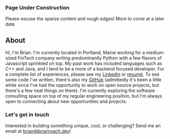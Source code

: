 ### Page Under Construction
Please excuse the sparse content and rough edges! More to come at a later date 


## About
Hi, I'm Brian. I'm currently located in Portland, Maine working for a medium-sized FinTech company writing predominantly Python with a few flavors of Javascript sprinkled on top. My past work has included languages such as C++ and Java, and I tend to be a more of a backend focused developer. For a complete list of experiences, please see my [LinkedIn](http://www.linkedin.com/in/brian-m-roach/) or [resumé](https://drive.google.com/file/d/1E80b9AIgrQ5zGy6z5raWs8y3LsLtXmxf/view?usp=sharing). To see some code I've written, there's also my [GitHub](https://github.com/bmroach) (admittedly it's been a little while since I've had the opportunity to work on open source projects, but there's a few neat things on there). I'm currently exploring the software consulting space on top of my regular engineering position, but I'm always open to connecting about new opportunities and projects.

### Let's get in touch
Interested in building something unique, cool, or challenging? Send me an email at <brian@brianroach.dev>!
